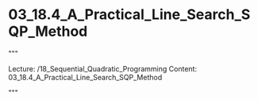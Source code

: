 # 03_18.4_A_Practical_Line_Search_SQP_Method

"""

Lecture: /18_Sequential_Quadratic_Programming
Content: 03_18.4_A_Practical_Line_Search_SQP_Method

"""

